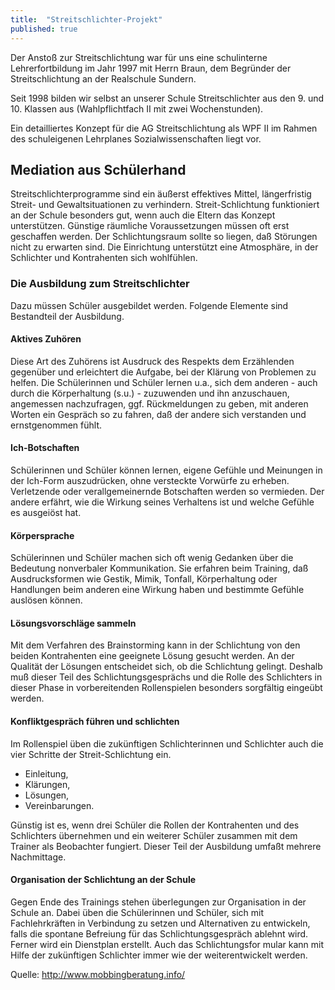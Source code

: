 ```yaml
---
title:  "Streitschlichter-Projekt"
published: true
---
```


Der Anstoß zur Streitschlichtung war für uns eine schulinterne Lehrerfortbildung im Jahr 1997 mit Herrn Braun, dem Begründer der Streitschlichtung an der Realschule Sundern. 

Seit 1998 bilden wir selbst an unserer Schule Streitschlichter aus den 9. und 10. Klassen aus (Wahlpflichtfach II mit zwei Wochenstunden).

Ein detailliertes Konzept für die AG Streitschlichtung als WPF II im Rahmen des schuleigenen Lehrplanes Sozialwissenschaften liegt vor.

## Mediation aus Schülerhand

Streitschlichterprogramme sind ein äußerst effektives Mittel, längerfristig Streit- und Gewaltsituationen zu verhindern. Streit-Schlichtung funktioniert an der Schule besonders gut, wenn auch die Eltern das Konzept unterstützen. Günstige räumliche Voraussetzungen müssen oft erst geschaffen werden. Der Schlichtungsraum sollte so liegen, daß Störungen nicht zu erwarten sind. Die Einrichtung unterstützt eine Atmosphäre, in der Schlichter und Kontrahenten sich wohlfühlen.

### Die Ausbildung zum Streitschlichter

Dazu müssen Schüler ausgebildet werden. Folgende Elemente sind Bestandteil der Ausbildung.

#### Aktives Zuhören

Diese Art des Zuhörens ist Ausdruck des Respekts dem Erzählenden gegenüber und erleichtert die Aufgabe, bei der Klärung von Problemen zu helfen. Die Schülerinnen und Schüler lernen u.a., sich dem anderen - auch durch die Körperhaltung (s.u.) - zuzuwenden und ihn anzuschauen, angemessen nachzufragen, ggf. Rückmeldungen zu geben, mit anderen Worten ein Gespräch so zu fahren, daß der andere sich verstanden und ernstgenommen fühlt.

#### Ich-Botschaften

Schülerinnen und Schüler können lernen, eigene Gefühle und Meinungen in der Ich-Form auszudrücken, ohne versteckte Vorwürfe zu erheben. Verletzende oder verallgemeinernde Botschaften werden so vermieden. Der andere erfährt, wie die Wirkung seines Verhaltens ist und welche Gefühle es ausgeiöst hat.

#### Körpersprache

Schülerinnen und Schüler machen sich oft wenig Gedanken über die Bedeutung nonverbaler Kommunikation. Sie erfahren beim Training, daß Ausdrucksformen wie Gestik, Mimik, Tonfall, Körperhaltung oder Handlungen beim anderen eine Wirkung haben und bestimmte Gefühle auslösen können.

#### Lösungsvorschläge sammeln

Mit dem Verfahren des Brainstorming kann in der Schlichtung von den beiden Kontrahenten eine geeignete Lösung gesucht werden. An der Qualität der Lösungen entscheidet sich, ob die Schlichtung gelingt. Deshalb muß dieser Teil des Schlichtungsgesprächs und die Rolle des Schlichters in dieser Phase in vorbereitenden Rollenspielen besonders sorgfältig eingeübt werden.

####  Konfliktgespräch führen und schlichten

Im Rollenspiel üben die zukünftigen Schlichterinnen und Schlichter auch die vier Schritte der Streit-Schlichtung ein.

- Einleitung,
- Klärungen,
- Lösungen,
- Vereinbarungen.

Günstig ist es, wenn drei Schüler die Rollen der Kontrahenten und des Schlichters übernehmen und ein weiterer Schüler zusammen mit dem Trainer als Beobachter fungiert. Dieser Teil der Ausbildung umfaßt mehrere Nachmittage.

#### Organisation der Schlichtung an der Schule

Gegen Ende des Trainings stehen überlegungen zur Organisation in der Schule an. Dabei üben die Schülerinnen und Schüler, sich mit Fachlehrkräften in Verbindung zu setzen und Alternativen zu entwickeln, falls die spontane Befreiung für das Schlichtungsgespräch ablehnt wird. Ferner wird ein Dienstplan erstellt. Auch das Schlichtungsfor mular kann mit Hilfe der zukünftigen Schlichter immer wie der weiterentwickelt werden.

Quelle: http://www.mobbingberatung.info/
